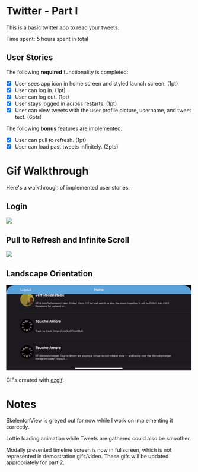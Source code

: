 # Twitter - Part I

This is a basic twitter app to read your tweets.

Time spent: **5** hours spent in total

## User Stories

The following **required** functionality is completed:

- [x] User sees app icon in home screen and styled launch screen. (1pt)
- [x] User can log in. (1pt)
- [x] User can log out. (1pt)
- [x] User stays logged in across restarts. (1pt)
- [x] User can view tweets with the user profile picture, username, and tweet text. (6pts)

The following **bonus** features are implemented:

- [x] User can pull to refresh. (1pt)
- [x] User can load past tweets infinitely. (2pts)

# Gif Walkthrough

Here's a walkthrough of implemented user stories:

## Login

<img src="https://github.com/ralphjus/twitter_ios_starter/blob/master/Twitter/Assets.xcassets/login.gif" width=250><br>

## Pull to Refresh and Infinite Scroll

<img src="https://github.com/ralphjus/twitter_ios_starter/blob/master/Twitter/Assets.xcassets/pullRefresh.gif" width=250><br>

## Landscape Orientation

<img src="https://github.com/ralphjus/twitter_ios_starter/blob/master/Twitter/Assets.xcassets/Landscape.gif" width=500><br>

GIFs created with [ezgif](https://ezgif.com/).

# Notes

SkelentonView is greyed out for now while I work on implementing it correctly.

Lottie loading animation while Tweets are gathered could also be smoother.

Modally presented timeline screen is now in fullscreen, which is not represented in demostration gifs/video. These gifs will be updated appropriately for part 2.
